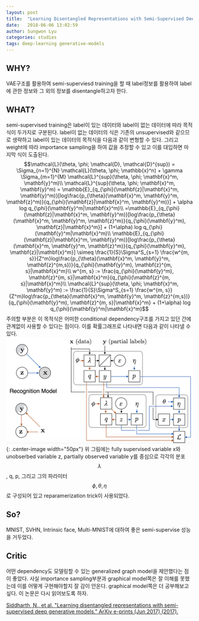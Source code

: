 ```yaml
---
layout: post
title:  "Learning Disentangled Representations with Semi-Supervised Deep Generative Models"
date:   2018-06-06 13:02:59
author: Sungwon Lyu
categories: studies
tags: deep-learning generative-models
---
```

## WHY? 
VAE구조를 활용하여 semi-superviesd training을 할 때 label정보를 활용하여 label에 관한 정보와 그 외의 정보를 disentangle하고자 한다. 

## WHAT?
semi-supervised training은 label이 있는 데이터와 label이 없는 데이터에 따라 목적식이 두가지로 구분된다. label이 없는 데이터의 식은 기존의 unsupervised와 같으므로 생략하고 label이 있는 데이터의 목적식을 다음과 같이 변형할 수 있다. 그리고 weight에 따라 importance sampling을 하여 값을 추정할 수 있고 이를 대입하면 마지막 식이 도출된다. 
$$\mathcal{L}(\theta, \phi; \mathcal{D}, \mathcal{D}^{sup}) = \Sigma_{n=1}^{N} \mathcal{L}(\theta, \phi; \mathbb{x}^n) + \gamma \Sigma_{m=1}^{M} \mathcal{L}^{sup}(\theta, \phi; \mathbf{x}^m, \mathbf{y}^m)\\
\mathcal{L}^{sup}(\theta, \phi; \mathbf{x}^m, \mathbf{y}^m) = \mathbb{E}_{q_{\phi}(\mathbf{z}|\mathbf{x}^m, \mathbf{y}^m)}[log\frac{p_{\theta}(\mathbf{x}^m, \mathbf{y}^m, \mathbf{z}^m)}{q_{\phi}(\mathbf{z}|\mathbf{x}^m, \mathbf{y}^m)}] + \alpha log q_{\phi}(\mathbf{y}^m|\mathbf{x}^m)\\
=\mathbb{E}_{q_{\phi}(\mathbf{z}|\mathbf{x}^m, \mathbf{y}^m)}[log\frac{p_{\theta}(\mathbf{x}^m, \mathbf{y}^m, \mathbf{z}^m)}{q_{\phi}(\mathbf{y}^m), \mathbf{z}|\mathbf{x}^m}] + (1+\alpha) log q_{\phi}(\mathbf{y}^m|\mathbf{x}^m)\\
\mathbb{E}_{q_{\phi}(\mathbf{z}|\mathbf{x}^m, \mathbf{y}^m)}[log\frac{p_{\theta}(\mathbf{x}^m, \mathbf{y}^m, \mathbf{z}^m)}{q_{\phi}(\mathbf{y}^m), \mathbf{z}|\mathbf{x}^m}] \simeq \frac{1}{S}\Sigma^S_{s=1} \frac{w^{m, s}}{Z^m}log\frac{p_{\theta}(\mathbf{x}^m, \mathbf{y}^m, \mathbf{z}^{m,s})}{q_{\phi}(\mathbf{y}^m), \mathbf{z}^{m, s}|\mathbf{x}^m}\\
w^{m, s} := \frac{q_{\phi}(\mathbf{y}^m), \mathbf{z}^{m, s}|\mathbf{x}^m}{q_{\phi}(\mathbf{z}^{m, s}|\mathbf{x}^m}\\
\mathcal{L}^{sup}(\theta, \phi; \mathbf{x}^m, \mathbf{y}^m) := \frac{1}{S}\Sigma^S_{s=1} \frac{w^{m, s}}{Z^m}log\frac{p_{\theta}(\mathbf{x}^m, \mathbf{y}^m, \mathbf{z}^{m,s})}{q_{\phi}(\mathbf{y}^m), \mathbf{z}^{m, s}|\mathbf{x}^m} + (1+\alpha) log q_{\phi}(\mathbf{y}^m|\mathbf{x}^m)$$
주의할 부분은 이 목적식은 어떠한 conditional dependency구조를 가지고 있던 간에 관계없이 사용할 수 있다는 점이다. 이를 확률그래프로 나타내면 다음과 같이 나타낼 수 있다.
![image](/assets/images/ssdgm.png){: .center-image width="50px"}
위 그림에는 fully supervised variable x와 unobserbed variable z, partially observed variable y를 중심으로 각각의 분포 $$\lambda$$, q, p, 그리고 그의 파라미터 $$\phi, \theta, \eta$$로 구성되어 있고 reparamerization trick이 사용되었다. 

## So?
MNIST, SVHN, Intrinsic face, Multi-MNIST에 대하여 좋은 semi-supervise 성능을 거두었다. 

## Critic
어떤 dependency도 모델링할 수 있는 generalized graph model을 제안했다는 점이 좋았다. 사실 importance sampling부분과 graphical model쪽은 잘 이해를 못했는데 이를 어떻게 구현해야할지 잘 감이 안온다. graphical model쪽은 더 공부해보고 싶다. 이 논문은 다시 읽어보도록 하자.

[Siddharth, N., et al. "Learning disentangled representations with semi-supervised deep generative models." ArXiv e-prints (Jun 2017) (2017).](https://papers.nips.cc/paper/7174-learning-disentangled-representations-with-semi-supervised-deep-generative-models.pdf)